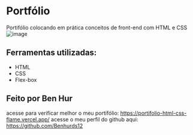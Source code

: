 # Portfólio
Portifólio colocando em prática conceitos de front-end com HTML e CSS
![image](https://github.com/user-attachments/assets/6f0c4504-ba76-40c6-936a-2c355800739b)

## Ferramentas utilizadas:

* HTML
* CSS
* Flex-box

## Feito por Ben Hur
acesse para verificar melhor o meu portifólio:  https://portifolio-html-css-flame.vercel.app/
acesse o meu perfil do github aqui: https://github.com/Benhurds12
